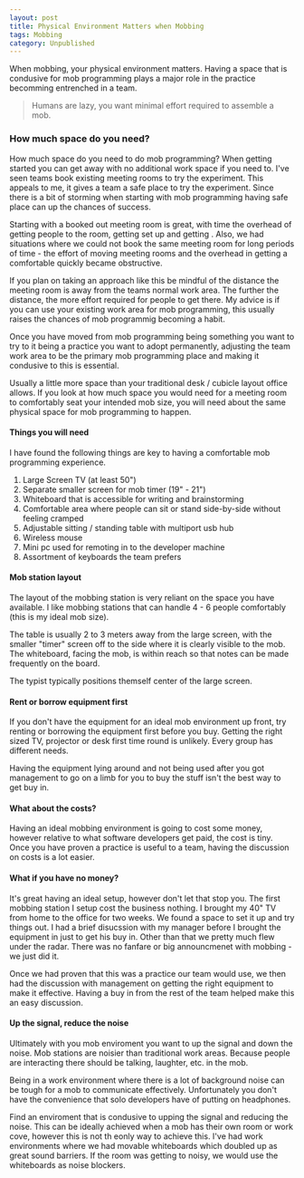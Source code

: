 ```yaml
---
layout: post
title: Physical Environment Matters when Mobbing
tags: Mobbing
category: Unpublished
---
```


When mobbing, your physical environment matters. Having a space that is condusive for mob programming plays a major role in the practice becomming entrenched in a team.

> Humans are lazy, you want minimal effort required to assemble a mob.

### How much space do you need?

How much space do you need to do mob programming? When getting started you can get away with no additional work space if you need to. I've seen teams book existing meeting rooms to try the experiment. This appeals to me, it gives a team a safe place to try the experiment. Since there is a bit of storming when starting with mob programming having safe place can up the chances of success.

Starting with a booked out meeting room is great, with time the overhead of getting people to the room, getting set up and getting . Also, we had situations where we could not book the same meeting room for long periods of time - the effort of moving meeting rooms and the overhead in getting a comfortable quickly became obstructive.

If you plan on taking an approach like this be mindful of the distance the meeting room is away from the teams normal work area. The further the distance, the more effort required for people to get there. My advice is if you can use your existing work area for mob programming, this usually raises the chances of mob programmig becoming a habit.

Once you have moved from mob programming being something you want to try to it being a practice you want to adopt permanently, adjusting the team work area to be the primary mob programming place and making it condusive to this is essential.

Usually a little more space than your traditional desk / cubicle layout office allows. If you look at how much space you would need for a meeting room to comfortably seat your intended mob size, you will need about the same physical space for mob programming to happen.

#### Things you will need

I have found the following things are key to having a comfortable mob programming experience.  

1. Large Screen TV (at least 50")  
2. Separate smaller screen for mob timer (19" - 21")
3. Whiteboard that is accessible for writing and brainstorming  
4. Comfortable area where people can sit or stand side-by-side without feeling cramped  
5. Adjustable sitting / standing table with multiport usb hub 
6. Wireless mouse  
7. Mini pc used for remoting in to the developer machine
8. Assortment of keyboards the team prefers

#### Mob station layout

The layout of the mobbing station is very reliant on the space you have available. I like mobbing stations that can handle 4 - 6 people comfortably (this is my ideal mob size). 

The table is usually 2 to 3 meters away from the large screen, with the smaller "timer" screen off to the side where it is clearly visible to the mob. The whiteboard, facing the mob, is within reach so that notes can be made frequently on the board.

The typist typically positions themself center of the large screen.

#### Rent or borrow equipment first

If you don't have the equipment for an ideal mob environment up front, try renting or borrowing the equipment first before you buy. Getting the right sized TV, projector or desk first time round is unlikely. Every group has different needs.

Having the equipment lying around and not being used after you got management to go on a limb for you to buy the stuff isn't the best way to get buy in.

#### What about the costs?

Having an ideal mobbing environment is going to cost some money, however relative to what software developers get paid, the cost is tiny. Once you have proven a practice is useful to a team, having the discussion on costs is a lot easier.

#### What if you have no money?

It's great having an ideal setup, however don't let that stop you. The first mobbing station I setup cost the business nothing. I brought my 40" TV from home to the office for two weeks. We found a space to set it up and try things out. I had a brief disucssion with my manager before I brought the equipment in just to get his buy in. Other than that we pretty much flew under the radar. There was no fanfare or big announcmenet with mobbing - we just did it.

Once we had proven that this was a practice our team would use, we then had the discussion with management on getting the right equipment to make it effective. Having a buy in from the rest of the team helped make this an easy discussion.

#### Up the signal, reduce the noise

Ultimately with you mob enviroment you want to up the signal and down the noise. Mob stations are noisier than traditional work areas. Because people are interacting there should be talking, laughter, etc. in the mob.

Being in a work environment where there is a lot of background noise can be tough for a mob to communicate effectively. Unfortunately you don't have the convenience that solo developers have of putting on headphones. 

Find an enviroment that is condusive to upping the signal and reducing the noise. This can be ideally achieved  when a mob has their own room or work cove, however this is not th eonly way to achieve this. I've had work environments where we had movable whiteboards which doubled up as great sound barriers. If the room was getting to noisy, we would use the whiteboards as noise blockers.

